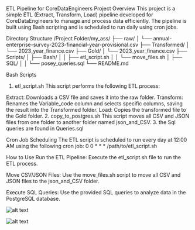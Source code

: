 
ETL Pipeline for CoreDataEngineers
Project Overview
This project is a simple ETL (Extract, Transform, Load) pipeline developed for CoreDataEngineers to manage and process data efficiently. The pipeline is built using Bash scripting and is scheduled to run daily using cron jobs.

Directory Structure
/Project Folder/my_ass/
├── raw/
│   └── annual-enterprise-survey-2023-financial-year-provisional.csv
├── Transformed/
│   └── 2023_year_finance.csv
├── Gold/
│   └── 2023_year_finance.csv
├── Scripts/
│   ├── Bash/
│   │   ├── etl_script.sh
│   │   └── move_files.sh
│   ├── SQL/
│   │   └── posey_queries.sql
└── README.md

Bash Scripts
1. etl_script.sh
This script performs the following ETL process:

Extract: Downloads a CSV file and saves it into the raw folder.
Transform: Renames the Variable_code column and selects specific columns, saving the result into the Transformed folder.
Load: Copies the transformed file to the Gold folder.
2. copy_to_postgres.sh
This script moves all CSV and JSON files from one folder to another folder named json_and_CSV.
3. the Sql queries are found in Queries.sql

Cron Job Scheduling
The ETL script is scheduled to run every day at 12:00 AM using the following cron job:
0 0 * * * /path/to/etl_script.sh

How to Use
Run the ETL Pipeline:
Execute the etl_script.sh file to run the ETL process.

Move CSV/JSON Files:
Use the move_files.sh script to move all CSV and JSON files to the json_and_CSV folder.

Execute SQL Queries:
Use the provided SQL queries to analyze data in the PostgreSQL database.


![alt text](<ETL Architecture-1.png>)

![alt text](image.png)
